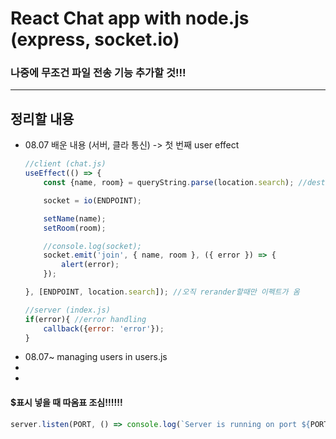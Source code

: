 # React Chat app with node.js (express, socket.io)
### 나중에 무조건 파일 전송 기능 추가할 것!!!

<hr/>

## 정리할 내용
<ul>
<li>08.07 배운 내용 (서버, 클라 통신) -> 첫 번째 user effect</li>

``` javascript
//client (chat.js)
useEffect(() => {
    const {name, room} = queryString.parse(location.search); //destructured

    socket = io(ENDPOINT);

    setName(name);
    setRoom(room);

    //console.log(socket);
    socket.emit('join', { name, room }, ({ error }) => {
        alert(error);
    });

}, [ENDPOINT, location.search]); //오직 rerander할때만 이펙트가 옴
```

``` javascript
//server (index.js)
if(error){ //error handling
    callback({error: 'error'});
}
```

<li>08.07~ managing users in users.js</li>

<li></li>

<li></li>
</ul>

#### $표시 넣을 때 따옴표 조심!!!!!!
``` javascript
server.listen(PORT, () => console.log(`Server is running on port ${PORT}`));
```